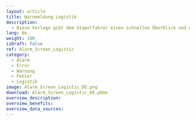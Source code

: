 ```yaml
---
layout: article
title: Warnmeldung Logistik
description: 
  - Diese Vorlage gibt dem Stapelfahrer einen schnellen Überblick und warnt bei Problemen mit einem blinkenden Alarm. Fügen Sie Ihre Datenquellen hinzu und überarbeiten Sie das Skript, um es für Ihre Bedürfnisse nutzen zu können.
lang: de
weight: 100
isDraft: false
ref: Alarm_Screen_Logistic
category:
  - Alarm
  - Error
  - Warnung
  - Fehler
  - Logistik
image: Alarm_Screen_Logistic_DE.png
download: Alarm_Screen_Logistic_DE.pbmx
overview_description:
overview_benefits:
overview_data_sources:
---
```

